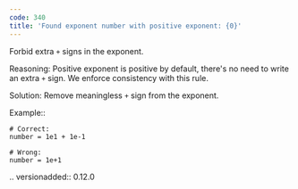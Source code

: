 ```yaml
---
code: 340
title: 'Found exponent number with positive exponent: {0}'
---
```



Forbid extra ``+`` signs in the exponent.

Reasoning:
    Positive exponent is positive by default,
    there's no need to write an extra ``+`` sign.
    We enforce consistency with this rule.

Solution:
    Remove meaningless ``+`` sign from the exponent.

Example::

    # Correct:
    number = 1e1 + 1e-1

    # Wrong:
    number = 1e+1

.. versionadded:: 0.12.0